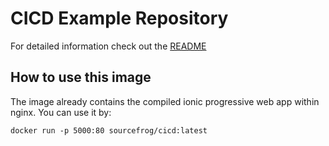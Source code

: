 # CICD Example Repository

For detailed information check out the [README](https://github.com/source-frog/CI-CD/blob/master/README.md)

## How to use this image

The image already contains the compiled ionic progressive web app within nginx. You can use it by:

```
docker run -p 5000:80 sourcefrog/cicd:latest
```
